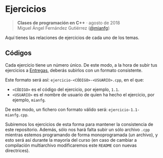 # Ejercicios

> **Clases de programación en C++** · agosto de 2018  
> Miguel Ángel Fernández Gutiérrez ([@mianfg](https://mianfg.bloomgogo.com))

Aquí tienes las relaciones de ejercicios de cada uno de los temas.

## Códigos

Cada ejercicio tiene un número único. De este modo, a la hora de subir tus ejercicios a [Entregas](../Entregas), deberás subirlos con un formato consistente.

Este formato será así: `ejercicio-<CÓDIGO>-<USUARIO>.cpp`, en el que:

* `<CÓDIGO>` es el código del ejercicio, por ejemplo, `1.1`.
* `<USUARIO>` es el nombre de usuario de quien ha hecho el ejercicio, por ejemplo, `mianfg`.

De este modo, un fichero con formato válido será: `ejercicio-1.1-mianfg.cpp`.

Subiremos los ejercicios de esta forma para mantener la consistencia de este repositorio. Además, sólo nos hará falta subir un sólo archivo `.cpp` mientras estemos programando de forma monoprogramada (un archivo), y esto será así durante la mayoría del curso (en caso de cambiar a compilación multiarchivo modificaremos este `README` con nuevas directrices).
